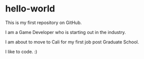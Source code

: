 # hello-world
This is my first repository on GitHub.

I am a Game Developer who is starting out in the industry.

I am about to move to Cali for my first job post Graduate School.

I like to code. :)
